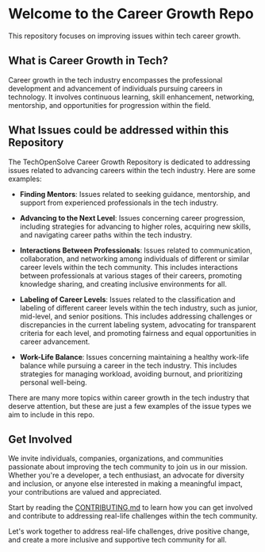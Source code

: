 # Welcome to the Career Growth Repo

This repository focuses on improving issues within tech career growth.

## What is Career Growth in Tech?

Career growth in the tech industry encompasses the professional development and advancement of individuals pursuing careers in technology. It involves continuous learning, skill enhancement, networking, mentorship, and opportunities for progression within the field.

## What Issues could be addressed within this Repository

The TechOpenSolve Career Growth Repository is dedicated to addressing issues related to advancing careers within the tech industry. Here are some examples:

- **Finding Mentors**: Issues related to seeking guidance, mentorship, and support from experienced professionals in the tech industry.

- **Advancing to the Next Level**: Issues concerning career progression, including strategies for advancing to higher roles, acquiring new skills, and navigating career paths within the tech industry.

- **Interactions Between Professionals**: Issues related to communication, collaboration, and networking among individuals of different or similar career levels within the tech community. This includes interactions between professionals at various stages of their careers, promoting knowledge sharing, and creating inclusive environments for all.

- **Labeling of Career Levels**: Issues related to the classification and labeling of different career levels within the tech industry, such as junior, mid-level, and senior positions. This includes addressing challenges or discrepancies in the current labeling system, advocating for transparent criteria for each level, and promoting fairness and equal opportunities in career advancement.

- **Work-Life Balance**: Issues concerning maintaining a healthy work-life balance while pursuing a career in the tech industry. This includes strategies for managing workload, avoiding burnout, and prioritizing personal well-being.

There are many more topics within career growth in the tech industry that deserve attention, but these are just a few examples of the issue types we aim to include in this repo.

## Get Involved
We invite individuals, companies, organizations, and communities passionate about improving the tech community to join us in our mission. Whether you're a developer, a tech enthusiast, an advocate for diversity and inclusion, or anyone else interested in making a meaningful impact, your contributions are valued and appreciated.

Start by reading the [CONTRIBUTING.md](CONTRIBUTING.md) to learn how you can get involved and contribute to addressing real-life challenges within the tech community.

Let's work together to address real-life challenges, drive positive change, and create a more inclusive and supportive tech community for all.